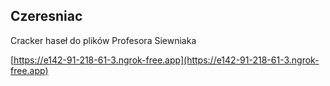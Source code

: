 
## Czeresniac

Cracker haseł do plików Profesora Siewniaka

[https://e142-91-218-61-3.ngrok-free.app](https://e142-91-218-61-3.ngrok-free.app)
